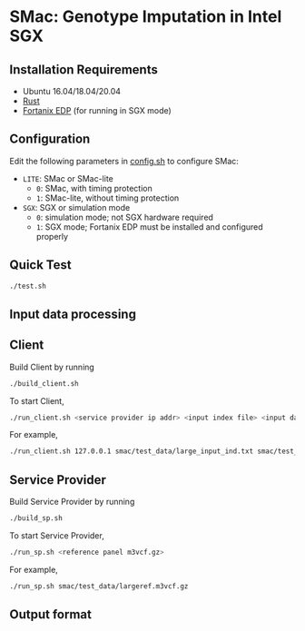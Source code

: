 # SMac: Genotype Imputation in Intel SGX
## Installation Requirements
- Ubuntu 16.04/18.04/20.04
- [Rust](https://www.rust-lang.org/tools/install)
- [Fortanix EDP](https://edp.fortanix.com/docs/installation/guide/) (for running in SGX mode)

## Configuration
Edit the following parameters in [config.sh](config.sh) to configure SMac:
- `LITE`: SMac or SMac-lite
    - `0`: SMac, with timing protection
    - `1`: SMac-lite, without timing protection
- `SGX`: SGX or simulation mode
    - `0`: simulation mode; not SGX hardware required
    - `1`: SGX mode; Fortanix EDP must be installed and configured properly

## Quick Test
```bash
./test.sh
```
<!--- To test on chr20 chunk1, first follow the instruction on https://github.com/statgen/Minimac4
to install minimac4. Replace the "minimac" executable in minimac/test_chr20_mmac.sh
with the correct path. Then run the script (test_chr20_mmac.sh) which saves the output to
out/mmac/. To test leak-resilient Rust implementation of minimac, run minimac/test_chr20_rust.sh
which saves the output to out/rust/. --->

## Input data processing
<!--- Add instructions --->

## Client
Build Client by running
```bash
./build_client.sh
```

To start Client,
```bash
./run_client.sh <service provider ip addr> <input index file> <input data file> <output file>
```
For example, 

```bash
./run_client.sh 127.0.0.1 smac/test_data/large_input_ind.txt smac/test_data/large_input_dat.txt output.txt
```
## Service Provider
Build Service Provider by running
```bash
./build_sp.sh
```

To start Service Provider,

```bash
./run_sp.sh <reference panel m3vcf.gz>
```

For example,
```bash
./run_sp.sh smac/test_data/largeref.m3vcf.gz
```
## Output format
<!--- Add explanation --->



